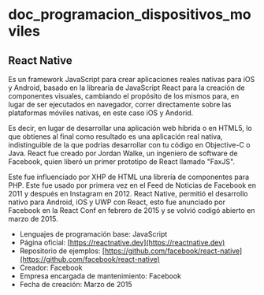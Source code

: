 # doc_programacion_dispositivos_moviles

## React Native

Es un framework JavaScript para crear aplicaciones reales nativas para iOS y Android, basado en la librearía de JavaScript React para la creación de componentes visuales, cambiando el propósito de los mismos para, en lugar de ser ejecutados en navegador, correr directamente sobre las plataformas móviles nativas, en este caso iOS y Andorid. 

Es decir, en lugar de desarrollar una aplicación web híbrida o en HTML5, lo que obtienes al final como resultado es una aplicación real nativa, indistinguible de la que podrías desarrollar con tu código en Objective-C o Java. React fue creado por Jordan Walke, un ingeniero de software de Facebook, quien liberó un primer prototipo de React llamado "FaxJS".

Este fue influenciado por XHP de HTML una librería de componentes para PHP. Este fue usado por primera vez en el Feed de Noticias de Facebook en 2011 y después en Instagram en 2012. React Native, permitió el desarrollo nativo para Android, iOS y UWP con React, esto fue anunciado por Facebook en la React Conf en febrero de 2015 y se volvió codigó abierto en marzo de 2015.

- Lenguajes de programación base: JavaScript
- Página oficial: [https://reactnative.dev](https://reactnative.dev)
- Repositorio de ejemplos: [https://github.com/facebook/react-native](https://github.com/facebook/react-native)
- Creador: Facebook
- Empresa encargada de mantenimiento: Facebook
- Fecha de creación: Marzo de 2015
